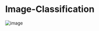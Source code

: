 # Image-Classification
![image](https://user-images.githubusercontent.com/44517057/125597026-c3c7b726-0882-4947-a667-09523bb3389e.png)
